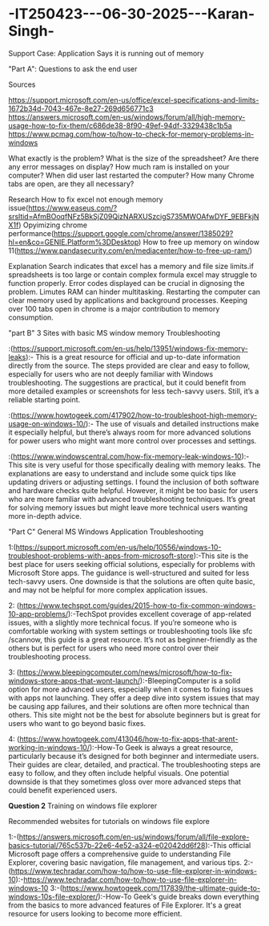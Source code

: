 # -IT250423---06-30-2025---Karan-Singh-

Support Case: Application Says it is running out of memory

"Part A": Questions to ask the end user

Sources

https://support.microsoft.com/en-us/office/excel-specifications-and-limits-1672b34d-7043-467e-8e27-269d656771c3
https://answers.microsoft.com/en-us/windows/forum/all/high-memory-usage-how-to-fix-them/c686de38-8f90-49ef-94df-3329438c1b5a
https://www.pcmag.com/how-to/how-to-check-for-memory-problems-in-windows

What exactly is the problem?
What is the size of the spreadsheet?
Are there any error messages on display?
How much ram is installed on your computer?
When did user last restarted the computer?
How many Chrome tabs are open, are they all necessary?

Research
How to fix excel not enough memory issue(https://www.easeus.com/?srsltid=AfmBOoqfNFz5BkSjZ09QizNARXUSzcigS735MWOAfwDYF_9EBFkjNX1f)
Opyimizing chrome performance(https://support.google.com/chrome/answer/1385029?hl=en&co=GENIE.Platform%3DDesktop)
How to free up memory on window 11(https://www.pandasecurity.com/en/mediacenter/how-to-free-up-ram/)

Explanation
Search indicates that excel has a memory and file size limits.if spreadsheets is too large or contain complex formula excel may struggle to function properly. Error codes displayed can be crucial in dignosing the problem. Limutes RAM can hinder multitasking. Restarting the computer can clear memory used by applications and background processes. Keeping over 100 tabs open in chrome is a major contribution to memory consumption.


"part B"
3 Sites with basic MS window memory Troubleshooting

:(https://support.microsoft.com/en-us/help/13951/windows-fix-memory-leaks):- This is a great resource for official and up-to-date information directly from the source. The steps provided are clear and easy to follow, especially for users who are not deeply familiar with Windows troubleshooting. The suggestions are practical, but it could benefit from more detailed examples or screenshots for less tech-savvy users. Still, it’s a reliable starting point.

:(https://www.howtogeek.com/417902/how-to-troubleshoot-high-memory-usage-on-windows-10/):- The use of visuals and detailed instructions make it especially helpful, but there’s always room for more advanced solutions for power users who might want more control over processes and settings.

:(https://www.windowscentral.com/how-fix-memory-leak-windows-10):-This site is very useful for those specifically dealing with memory leaks. The explanations are easy to understand and include some quick tips like updating drivers or adjusting settings. I found the inclusion of both software and hardware checks quite helpful. However, it might be too basic for users who are more familiar with advanced troubleshooting techniques. It’s great for solving memory issues but might leave more technical users wanting more in-depth advice.


"Part C"
General MS Windows Application Troubleshooting

1:(https://support.microsoft.com/en-us/help/10556/windows-10-troubleshoot-problems-with-apps-from-microsoft-store):-This site is the best place for users seeking official solutions, especially for problems with Microsoft Store apps. The guidance is well-structured and suited for less tech-savvy users. One downside is that the solutions are often quite basic, and may not be helpful for more complex application issues.

2: (https://www.techspot.com/guides/2015-how-to-fix-common-windows-10-app-problems/):-TechSpot provides excellent coverage of app-related issues, with a slightly more technical focus. If you’re someone who is comfortable working with system settings or troubleshooting tools like sfc /scannow, this guide is a great resource. It’s not as beginner-friendly as the others but is perfect for users who need more control over their troubleshooting process.

3: (https://www.bleepingcomputer.com/news/microsoft/how-to-fix-windows-store-apps-that-wont-launch/):-BleepingComputer is a solid option for more advanced users, especially when it comes to fixing issues with apps not launching. They offer a deep dive into system issues that may be causing app failures, and their solutions are often more technical than others. This site might not be the best for absolute beginners but is great for users who want to go beyond basic fixes.

4: (https://www.howtogeek.com/413046/how-to-fix-apps-that-arent-working-in-windows-10/):-How-To Geek is always a great resource, particularly because it’s designed for both beginner and intermediate users. Their guides are clear, detailed, and practical. The troubleshooting steps are easy to follow, and they often include helpful visuals. One potential downside is that they sometimes gloss over more advanced steps that could benefit experienced users.


**Question 2**
Training on windows file explorer

Recommended websites for tutorials on windows file explore

1:-(https://answers.microsoft.com/en-us/windows/forum/all/file-explore-basics-tutorial/765c537b-22e6-4e52-a324-e02042dd6f28):-This official Microsoft page offers a comprehensive guide to understanding File Explorer, covering basic navigation, file management, and various tips.
2:-(https://www.techradar.com/how-to/how-to-use-file-explorer-in-windows-10):-https://www.techradar.com/how-to/how-to-use-file-explorer-in-windows-10
3:-(https://www.howtogeek.com/117839/the-ultimate-guide-to-windows-10s-file-explorer/):-How-To Geek's guide breaks down everything from the basics to more advanced features of File Explorer. It's a great resource for users looking to become more efficient.













